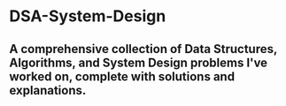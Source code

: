 # DSA-System-Design
## A comprehensive collection of Data Structures, Algorithms, and System Design problems I've worked on, complete with solutions and explanations.
